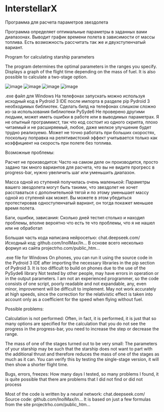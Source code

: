 # InterstellarX
Программа для расчета параметров звездолета

Программа определяет оптимальные параметры в заданных вами диапазонах.
Выводит график времени полета в зависимости от массы топлива.
Есть возможность рассчитать так же и двухступенчатый вариант.

Program for calculating starship parameters

The program determines the optimal parameters in the ranges you specify.
Displays a graph of the flight time depending on the mass of fuel.
It is also possible to calculate a two-stage option.

![image](https://github.com/user-attachments/assets/9fc8d92b-3555-4c4f-ba9e-402f312b359f)
![image](https://github.com/user-attachments/assets/7f5110a6-a433-4de0-9520-3e93e57bff31)
![image](https://github.com/user-attachments/assets/79f40624-80a4-49ed-b682-6e190de1cd0a)
![image](https://github.com/user-attachments/assets/1fdef8b4-0921-427f-a340-d612f2179a16)


.exe файл для Windows
На телефонах запускать можно используя исходный код в Pydroid 3 IDE после импорта в разделе pip Pydroid 3 необходимых библиотек.
Сделать билд на телефонах слишком сложно из-за использования библиотеки PySyde6
Не проверено другими людьми, может иметь ошибки в работе или в выводимых параметрах. Я не опытный программист, так что код состоит из одного скрипта, плохо читаемый и не расширяемый, любое, даже мелкое улучшение будет трудно реализуемо.
Может не точно работать при больших скоростях, поскольку поправка на релятивистский эффект учитывается только как коэффициент на скорость при полете без топлива.

Возможные проблемы:

Расчет не производится:
Часто на самом деле он производится, просто задано так много вариантов для расчета, что вы не видите прогресс в progress-bar, нужно увеличить шаг или уменьшить диапазон.

Масса одной из ступеней получилась очень маленькой:
Параметры вашего звездолета могут быть такими, что звездолет не хочет расставаться с дополнительной тягой и по этому уменьшает массу одной из ступеней как может. Вы можете в этом убедиться протестировав одноступенчатый вариант, он тогда покажет меньшее время полета.

Баги, ошибки, зависания:
Сколько дней тестил столько и находил проблемы, вполне вероятно что есть те что проблемы, что я не нашел или не обработал

Большая часть кода написана нейросетью:
chat.deepseek.com/
Исходный код:
github.com/InolMax/In...
В основе всего несколько формул из сайта
projectrho.com/public_htm...





.exe file for Windows
On phones, you can run it using the source code in the Pydroid 3 IDE after importing the necessary libraries in the pip section of Pydroid 3.
It is too difficult to build on phones due to the use of the PySyde6 library
Not tested by other people, may have errors in operation or in the output parameters. I am not an experienced programmer, so the code consists of one script, poorly readable and not expandable, any, even minor, improvement will be difficult to implement.
May not work accurately at high speeds, since the correction for the relativistic effect is taken into account only as a coefficient for the speed when flying without fuel.

Possible problems:

Calculation is not performed:
Often, in fact, it is performed, it is just that so many options are specified for the calculation that you do not see the progress in the progress-bar, you need to increase the step or decrease the range.

The mass of one of the stages turned out to be very small:
The parameters of your starship may be such that the starship does not want to part with the additional thrust and therefore reduces the mass of one of the stages as much as it can. You can verify this by testing the single-stage version, it will then show a shorter flight time.

Bugs, errors, freezes:
How many days I tested, so many problems I found, it is quite possible that there are problems that I did not find or did not process

Most of the code is written by a neural network:
chat.deepseek.com/
Source code:
github.com/InolMax/In...
It is based on just a few formulas from the site
projectrho.com/public_htm...
